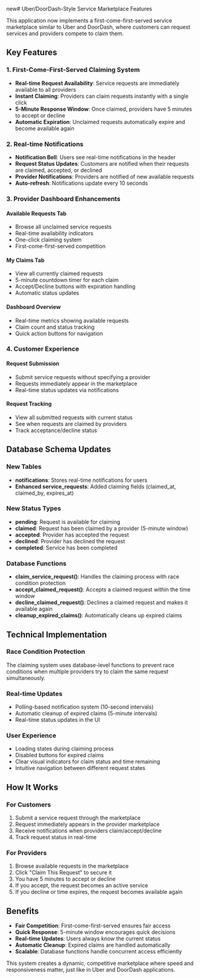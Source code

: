 new# Uber/DoorDash-Style Service Marketplace Features

This application now implements a first-come-first-served service marketplace similar to Uber and DoorDash, where customers can request services and providers compete to claim them.

## Key Features

### 1. First-Come-First-Served Claiming System

- **Real-time Request Availability**: Service requests are immediately available to all providers
- **Instant Claiming**: Providers can claim requests instantly with a single click
- **5-Minute Response Window**: Once claimed, providers have 5 minutes to accept or decline
- **Automatic Expiration**: Unclaimed requests automatically expire and become available again

### 2. Real-time Notifications

- **Notification Bell**: Users see real-time notifications in the header
- **Request Status Updates**: Customers are notified when their requests are claimed, accepted, or declined
- **Provider Notifications**: Providers are notified of new available requests
- **Auto-refresh**: Notifications update every 10 seconds

### 3. Provider Dashboard Enhancements

#### Available Requests Tab
- Browse all unclaimed service requests
- Real-time availability indicators
- One-click claiming system
- First-come-first-served competition

#### My Claims Tab
- View all currently claimed requests
- 5-minute countdown timer for each claim
- Accept/Decline buttons with expiration handling
- Automatic status updates

#### Dashboard Overview
- Real-time metrics showing available requests
- Claim count and status tracking
- Quick action buttons for navigation

### 4. Customer Experience

#### Request Submission
- Submit service requests without specifying a provider
- Requests immediately appear in the marketplace
- Real-time status updates via notifications

#### Request Tracking
- View all submitted requests with current status
- See when requests are claimed by providers
- Track acceptance/decline status

## Database Schema Updates

### New Tables
- **notifications**: Stores real-time notifications for users
- **Enhanced service_requests**: Added claiming fields (claimed_at, claimed_by, expires_at)

### New Status Types
- **pending**: Request is available for claiming
- **claimed**: Request has been claimed by a provider (5-minute window)
- **accepted**: Provider has accepted the request
- **declined**: Provider has declined the request
- **completed**: Service has been completed

### Database Functions
- **claim_service_request()**: Handles the claiming process with race condition protection
- **accept_claimed_request()**: Accepts a claimed request within the time window
- **decline_claimed_request()**: Declines a claimed request and makes it available again
- **cleanup_expired_claims()**: Automatically cleans up expired claims

## Technical Implementation

### Race Condition Protection
The claiming system uses database-level functions to prevent race conditions when multiple providers try to claim the same request simultaneously.

### Real-time Updates
- Polling-based notification system (10-second intervals)
- Automatic cleanup of expired claims (5-minute intervals)
- Real-time status updates in the UI

### User Experience
- Loading states during claiming process
- Disabled buttons for expired claims
- Clear visual indicators for claim status and time remaining
- Intuitive navigation between different request states

## How It Works

### For Customers
1. Submit a service request through the marketplace
2. Request immediately appears in the provider marketplace
3. Receive notifications when providers claim/accept/decline
4. Track request status in real-time

### For Providers
1. Browse available requests in the marketplace
2. Click "Claim This Request" to secure it
3. You have 5 minutes to accept or decline
4. If you accept, the request becomes an active service
5. If you decline or time expires, the request becomes available again

## Benefits

- **Fair Competition**: First-come-first-served ensures fair access
- **Quick Response**: 5-minute window encourages quick decisions
- **Real-time Updates**: Users always know the current status
- **Automatic Cleanup**: Expired claims are handled automatically
- **Scalable**: Database functions handle concurrent access efficiently

This system creates a dynamic, competitive marketplace where speed and responsiveness matter, just like in Uber and DoorDash applications. 